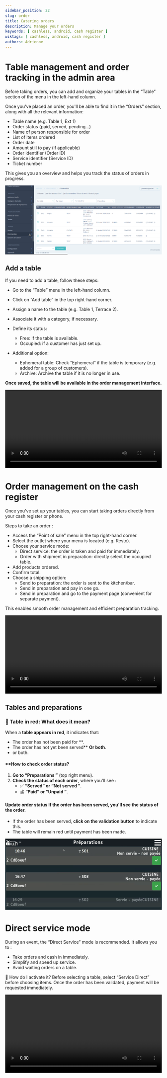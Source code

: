 ```yaml
---
sidebar_position: 22
slug: order
title: Catering orders
description: Manage your orders 
keywords: [ cashless, android, cash register ]
wiktags: [ cashless, android, cash register ]
authors: Adrienne
---
```


# Table management and order tracking in the admin area

Before taking orders, you can add and organize your tables in the “Table” section of the menu in the left-hand column.

Once you've placed an order, you'll be able to find it in the “Orders” section, along with all the relevant information:

- Table name (e.g. Table 1, Ext 1)
- Order status (paid, served, pending...)
- Name of person responsible for order
- List of items ordered
- Order date
- Amount still to pay (if applicable)
- Order identifier (Order ID)
- Service identifier (Service ID)
- Ticket number

This gives you an overview and helps you track the status of orders in progress.

![order](/img/commandes.png)

## Add a table

If you need to add a table, follow these steps:

- Go to the “Table” menu in the left-hand column.
- Click on “Add table” in the top right-hand corner.
- Assign a name to the table (e.g. Table 1, Terrace 2).
- Associate it with a category, if necessary.
- Define its status:
  - Free: if the table is available.
  - Occupied: if a customer has just set up.

- Additional option:
  - Ephemeral table: Check “Ephemeral” if the table is temporary (e.g. added for a group of customers).
  - Archive: Archive the table if it is no longer in use.

**Once saved, the table will be available in the order management interface.**

<video width="100%" controls src="/img/ajout-table.mp4"></video>


# Order management on the cash register

Once you've set up your tables, you can start taking orders directly from your cash register or phone.

Steps to take an order :

- Access the “Point of sale” menu in the top right-hand corner.
- Select the outlet where your menu is located (e.g. Resto).
- Choose your service mode:
  - Direct service: the order is taken and paid for immediately.
  - Order with shipment in preparation: directly select the occupied table.
- Add products ordered.
- Confirm total.
- Choose a shipping option:
  - Send to preparation: the order is sent to the kitchen/bar.
  - Send in preparation and pay in one go.
  - Send in preparation and go to the payment page (convenient for separate payment).

This enables smooth order management and efficient preparation tracking. 

<video width="100%" controls src="/img/prisecommande.mp4"></video>

## Tables and preparations

### **🔴 Table in red: What does it mean?**  

When a **table appears in red**, it indicates that:  
- The order has not been paid for **.  
- The order has not yet been served** **Or both**.  
- or both.  

#### **How to check order status?  
1. **Go to “Preparations ”** (top right menu).  
2. **Check the status of each order**, where you'll see :  
   - ✅ **“Served” or “Not served ”**.  
   - 💰 **“Paid” or “Unpaid ”**.  

#### **Update order status** If the order has been served, you'll see the status of the order.  
- If the order has been served, **click on the validation button** to indicate this.  
- The table will remain red until payment has been made.

![preparations](/img/preparations.png)

# Direct service mode

During an event, the “Direct Service” mode is recommended. It allows you to :
- Take orders and cash in immediately.
- Simplify and speed up service.
- Avoid waiting orders on a table.

🔹 How do I activate it?
Before selecting a table, select “Service Direct” before choosing items. Once the order has been validated, payment will be requested immediately.

<video width="100%" controls src="/img/servicedirect.mp4"></video>

